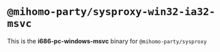 # `@mihomo-party/sysproxy-win32-ia32-msvc`

This is the **i686-pc-windows-msvc** binary for `@mihomo-party/sysproxy`
